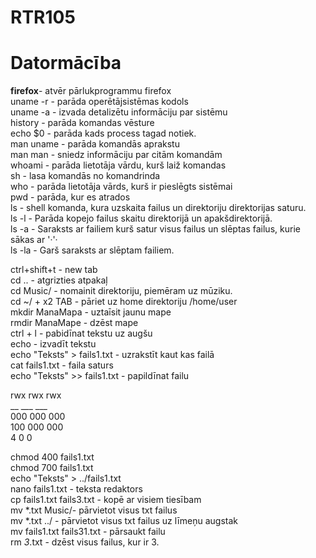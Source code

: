 # RTR105
<h1>Datormācība</h1>
<b>firefox</b>- atvēr pārlukprogrammu firefox<br>
uname -r - parāda operētājsistēmas kodols<br>
uname -a - izvada detalizētu informāciju par sistēmu<br>
history - parāda komandas vēsture<br>
echo $0 - parāda kads process tagad notiek.<br>
man uname - parāda komandās aprakstu<br>
man man - sniedz informāciju par citām komandām<br>
whoami - parāda lietotāja vārdu, kurš laiž komandas<br>
sh - lasa komandās no komandrinda<br>
who - parāda lietotāja vārds, kurš ir pieslēgts sistēmai<br>
pwd - parāda, kur es atrados<br>
ls - shell komanda, kura uzskaita failus un direktoriju direktorijas saturu.<br>
ls -l - Parāda kopejo failus skaitu direktorijā un apakšdirektorijā.<br>
ls -a - Saraksts ar failiem kurš satur visus failus un slēptas failus, kurie sākas ar '·'·<br>
ls -la - Garš saraksts ar slēptam failiem.<br>

ctrl+shift+t - new tab<br>
cd .. - atgrizties atpakaļ<br>
cd Music/ - nomainit direktoriju, piemēram uz mūziku.<br>
cd ~/ + x2 TAB - pāriet uz home direktoriju /home/user<br>
mkdir ManaMapa - uztaīsit jaunu mape<br>
rmdir ManaMape - dzēst mape<br>
ctrl + l - pabidīnat tekstu uz augšu<br>
echo - izvadīt tekstu<br>
echo "Teksts" > fails1.txt - uzrakstīt kaut kas failā<br>
cat fails1.txt - faila saturs<br>
echo "Teksts" >> fails1.txt - papildīnat failu<br>

rwx rwx rwx<br>
__ ___  ___<br>
000 000 000<br>
100 000 000<br>
 4   0   0<br>
 
 chmod 400 fails1.txt<br>
 chmod 700 fails1.txt<br>
 echo "Teksts" > ../fails1.txt<br>
 nano fails1.txt - teksta redaktors<br>
 cp fails1.txt fails3.txt - kopē ar visiem tiesībam<br>
 mv *.txt Music/- pārvietot visus txt failus<br>
 mv *.txt ../ - pārvietot visus txt failus uz līmeņu augstak<br>
 mv fails1.txt fails31.txt - pārsaukt failu<br>
rm *3*.txt - dzēst visus failus, kur ir 3.<br>
